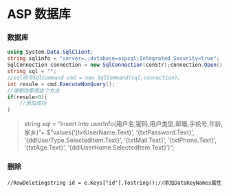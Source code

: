 # ASP 数据库

### 数据库

```C#
using System.Data.SqlClient;
string sqlinfo = "server=.;database=aspsql;Integrated Security=true";
SqlConnection connection = new SqlConnection(conStr);connection.Open();
string sql = "";
//sql命令SqlCommand cmd = new SqlCommand(sql,connection);
int resule = cmd.ExecuteNonQuery();
//增删改都用这个方法
if(resule>0){
    //添加成功
}
```

> string sql = “insert into userInfo(用户名,密码,用户类型,邮箱,手机号,年龄,家乡)”+ $“values(‘{txtUserName.Text}’, ‘{txtPassword.Text}’, ‘{ddlUserType.SelectedItem.Text}’, ‘{txtMail.Text}’, ‘{txtPhone.Text}’, ‘{txtAge.Text}’, ‘{ddlUserHome.SelectedItem.Text}’)”;
> 

### 删除

```
//RowDeletingstring id = e.Keys["id"].Tostring()://添加DataKeyNames属性
```
